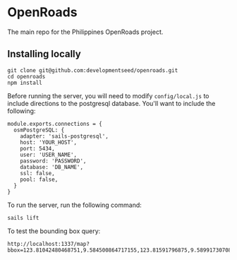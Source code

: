 # OpenRoads
The main repo for the Philippines OpenRoads project.

## Installing locally

```
git clone git@github.com:developmentseed/openroads.git
cd openroads
npm install
```

Before running the server, you will need to modify `config/local.js` to include directions to the postgresql database. You'll want to include the following:


```
module.exports.connections = {
  osmPostgreSQL: {
    adapter: 'sails-postgresql',
    host: 'YOUR_HOST',
    port: 5434,
    user: 'USER_NAME',
    password: 'PASSWORD',
    database: 'DB_NAME',
    ssl: false,
    pool: false,
  }
}
```

To run the server, run the following command:

```
sails lift
```

To test the bounding box query:

```
http://localhost:1337/map?bbox=123.81042480468751,9.584500864717155,123.81591796875,9.58991730708743
```
